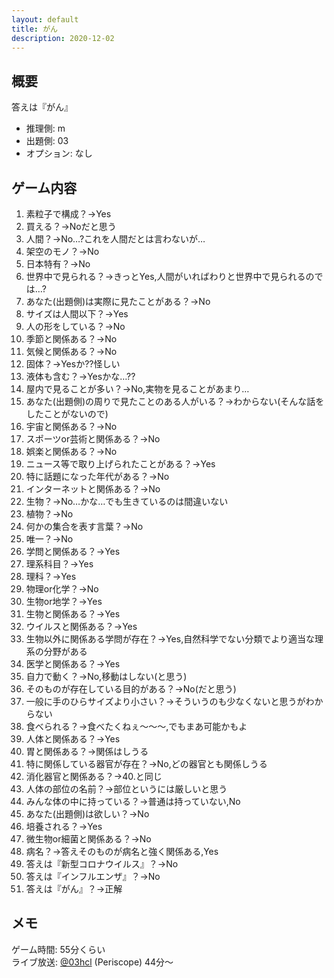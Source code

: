```yaml
---
layout: default
title: がん
description: 2020-12-02
---
```


## 概要

答えは『がん』

- 推理側: m
- 出題側: 03
- オプション: なし

## ゲーム内容

1. 素粒子で構成？→Yes
2. 買える？→Noだと思う
3. 人間？→No…?これを人間だとは言わないが…
4. 架空のモノ？→No
5. 日本特有？→No
6. 世界中で見られる？→きっとYes,人間がいればわりと世界中で見られるのでは…?
7. あなた(出題側)は実際に見たことがある？→No
8. サイズは人間以下？→Yes
9. 人の形をしている？→No
10. 季節と関係ある？→No
11. 気候と関係ある？→No
12. 固体？→Yesか??怪しい
13. 液体も含む？→Yesかな…??
14. 屋内で見ることが多い？→No,実物を見ることがあまり…
15. あなた(出題側)の周りで見たことのある人がいる？→わからない(そんな話をしたことがないので)
16. 宇宙と関係ある？→No
17. スポーツor芸術と関係ある？→No
18. 娯楽と関係ある？→No
19. ニュース等で取り上げられたことがある？→Yes
20. 特に話題になった年代がある？→No
21. インターネットと関係ある？→No
22. 生物？→No…かな…でも生きているのは間違いない
23. 植物？→No
24. 何かの集合を表す言葉？→No
25. 唯一？→No
26. 学問と関係ある？→Yes
27. 理系科目？→Yes
28. 理科？→Yes
29. 物理or化学？→No
30. 生物or地学？→Yes
31. 生物と関係ある？→Yes
32. ウイルスと関係ある？→Yes
33. 生物以外に関係ある学問が存在？→Yes,自然科学でない分類でより適当な理系の分野がある
34. 医学と関係ある？→Yes
35. 自力で動く？→No,移動はしない(と思う)
36. そのものが存在している目的がある？→No(だと思う)
37. 一般に手のひらサイズより小さい？→そういうのも少なくないと思うがわからない
38. 食べられる？→食べたくねぇ～～～,でもまあ可能かもよ
39. 人体と関係ある？→Yes
40. 胃と関係ある？→関係はしうる
41. 特に関係している器官が存在？→No,どの器官とも関係しうる
42. 消化器官と関係ある？→40.と同じ
43. 人体の部位の名前？→部位というには厳しいと思う
44. みんな体の中に持っている？→普通は持っていない,No
45. あなた(出題側)は欲しい？→No
46. 培養される？→Yes
47. 微生物or細菌と関係ある？→No
48. 病名？→答えそのものが病名と強く関係ある,Yes
49. 答えは『新型コロナウイルス』？→No
50. 答えは『インフルエンザ』？→No
51. 答えは『がん』？→正解

## メモ

ゲーム時間: 55分くらい  
ライブ放送: [@03hcl](https://www.periscope.tv/03hcl/1PlKQPBMyNDxE) (Periscope) 44分～
